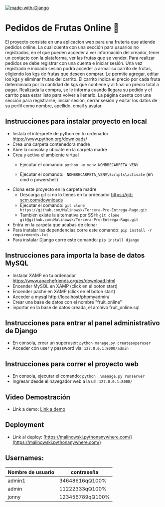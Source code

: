 [![made-with-Django](https://img.shields.io/badge/Made%20with-Django-625.svg)](https://www.djangoproject.com/)
# Pedidos de Frutas Online 🍊
El proyecto consiste en una aplicacion web para una frutería que atiende pedidos online. La cual cuenta con una sección para usuarios no registrados, en el que pueden acceder a ver información del creador, tener un contacto con la plataforma, ver las frutas que se vender. Para realizar pedidos se debe registrar con una cuenta e iniciar sesión. Una vez registrado e iniciado sesión podrá acceder a armar su carrito de frutas, eligiendo los kgs de frutas que deseen comprar. Le permite agregar, editar los kgs y eliminar frutas del carrito. El carrito indica el precio por cada fruta determinada por la cantidad de kgs que contiene y al final un precio total a pagar. Realizada la compra, se le informa cuando llegara su pedido y el carrito pasa estar listo para volver a llenarlo.
La página cuenta con una sección para registrarse, iniciar sesión, cerrar sesión y editar los datos de su perfil como nombre, apellido, email y avatar.

## Instrucciones para instalar proyecto en local
+ Instala el interprete de python en tu ordenador https://www.python.org/downloads/
+ Crea una carpeta contenedora madre
+ Abre la consola y ubicate en la carpeta madre
+ Crea y activa el ambiente virtual
    + Ejecutar el comando: ```
python -m venv NOMBRECARPETA_VENV ```

    + Ejecutar el comando: ```
NOMBRECARPETA_VENV\Scripts\activate```
 (en cmd o powershell)
+ Clona este proyecto en la carpeta madre
    + Descarga git si no lo tienes en tu ordenador https://git-scm.com/downloads
    + Ejecutar el comando: ```git clone https://github.com/Malinowsk/Tercera-Pre-Entrega-Rago.git```
    + También existe la alternativa por SSH: ```git clone git@github.com:Malinowsk/Tercera-Pre-Entrega-Rago.git```
+ Entra en la carpeta que acabas de clonar
+ Para instalar las dependencias corre este comando: ```pip install -r requirements.txt```
+ Para instalar Django corre este comando: ```pip install django```

## Instrucciones para importa la base de datos MySQL 
+ Instalar XAMP en tu ordenador https://www.apachefriends.org/es/download.html
+ Encender MySQL en XAMP (click en el boton start)
+ Encender pache en XAMP (click en el boton start)
+ Acceder a mysql http://localhost/phpmyadmin/
+ Crear una base de datos con el nombre "fruit_online" 
+ inportar en la base de datos creada, el archivo fruit_online.sql 


## Instrucciones para entrar al panel administrativo de Django
+ En consola, crear un superuser: ```python manage.py createsuperuser```
+ Acceder con user y password via: ```127.0.0.1:8000/admin```


## Instrucciones para correr el proyecto web
+ En consola, ejecutar el comando: ```python .\manage.py runserver```
+ Ingresar desde el navegador web a la url: ```127.0.0.1:8000/```

## Video Demostración
+ Link a demo: [Link a demo](https://youtu.be/kLc-avCI1rk)

## Deployment
+ Link al deploy: [https://malinowski.pythonanywhere.com/](https://malinowski.pythonanywhere.com/) 

## Usernames:
|Nombre de usuario|contraseña     |
|-----------------|---------------|
|admin1           |34648616qQ100% |
|admin            |11222333qQ100% |
|jonny            |123456789qQ100%|

